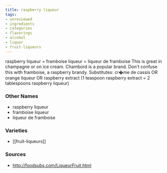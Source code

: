 ```yaml
---
title: raspberry liqueur
tags:
- unreviewed
- ingredients
- categories
- flavorings
- alcohol
- liquor
- fruit-liqueurs
---
```

raspberry liqueur = framboise liqueur = liqueur de framboise This is great in champagne or on ice cream. Chambord is a popular brand. Don't confuse this with framboise, a raspberry brandy. Substitutes: cr�me de cassis OR orange liqueur OR raspberry extract (1 teaspoon raspberry extract = 2 tablespoons raspberry liqueur)

### Other Names

* raspberry liqueur
* framboise liqueur
* liqueur de framboise

### Varieties

* [[fruit-liqueurs]]

### Sources
* http://foodsubs.com/LiqueurFruit.html
